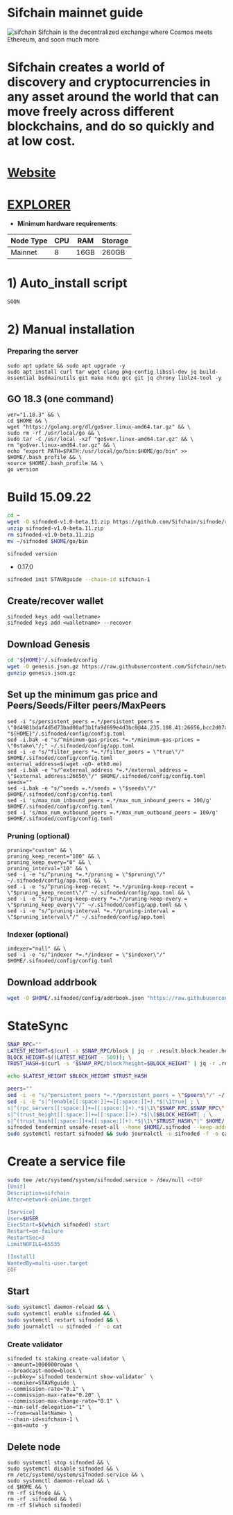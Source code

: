 # Sifchain mainnet guide


![sifchain](https://user-images.githubusercontent.com/44331529/190616339-2de8f67c-4818-4a99-8b5b-6b6e713fd023.png)
Sifchain is the decentralized exchange where Cosmos meets
Ethereum, and soon much more
# Sifchain creates a world of discovery and cryptocurrencies in any asset around the world that can move freely across different blockchains, and do so quickly and at low cost.

[Website](https://sifchain.network/)
=
[EXPLORER](https://www.mintscan.io/sifchain/validators)
=

- **Minimum hardware requirements**:

| Node Type |CPU | RAM  | Storage  | 
|-----------|----|------|----------|
| Mainnet   |   8| 16GB | 260GB    |


# 1) Auto_install script
```bash
SOON
```

# 2) Manual installation

### Preparing the server

    sudo apt update && sudo apt upgrade -y
    sudo apt install curl tar wget clang pkg-config libssl-dev jq build-essential bsdmainutils git make ncdu gcc git jq chrony liblz4-tool -y

## GO 18.3 (one command)

    ver="1.18.3" && \
    cd $HOME && \
    wget "https://golang.org/dl/go$ver.linux-amd64.tar.gz" && \
    sudo rm -rf /usr/local/go && \
    sudo tar -C /usr/local -xzf "go$ver.linux-amd64.tar.gz" && \
    rm "go$ver.linux-amd64.tar.gz" && \
    echo "export PATH=$PATH:/usr/local/go/bin:$HOME/go/bin" >> $HOME/.bash_profile && \
    source $HOME/.bash_profile && \
    go version
    
# Build 15.09.22
```bash
cd ~
wget -O sifnoded-v1.0-beta.11.zip https://github.com/Sifchain/sifnode/releases/download/v1.0-beta.11/sifnoded-v1.0-beta.11-linux-amd64.zip
unzip sifnoded-v1.0-beta.11.zip
rm sifnoded-v1.0-beta.11.zip
mv ~/sifnoded $HOME/go/bin
```
`sifnoded version`
- 0.17.0

```bash
sifnoded init STAVRguide --chain-id sifchain-1
```    

## Create/recover wallet
```
sifnoded keys add <walletname>
sifnoded keys add <walletname> --recover
```

## Download Genesis

```bash
cd "${HOME}"/.sifnoded/config
wget -O genesis.json.gz https://raw.githubusercontent.com/Sifchain/networks/master/betanet/sifchain-1/genesis.json.gz
gunzip genesis.json.gz
```

## Set up the minimum gas price and Peers/Seeds/Filter peers/MaxPeers
```
sed -i "s/persistent_peers =.*/persistent_peers = \"0d4981bdaf4d5d73bad00af3b1fa9d699e4d3bc0@44.235.108.41:26656,bcc2d07a14a8a0b3aa202e9ac106dec0bef91fda@13.55.247.60:26656,663dec65b754aceef5fcccb864048305208e7eb2@34.248.110.88:26656,0120f0a48e7e81cc98829ef4f5b39480f11ecd5a@52.76.185.17:26656,6535497f0152293d773108774a705b86c2249a9c@44.238.121.65:26656,fdf5cffc2b20a20fab954d3b6785e9c382762d14@34.255.133.248:26656,8c240f71f9e060277ce18dc09d82d3bbb05d1972@13.211.43.177:26656,9fbcb6bd5a7f20a716564157c4f6296d2faf5f64@18.138.208.95:26656\"/g" "${HOME}"/.sifnoded/config/config.toml
sed -i.bak -e "s/^minimum-gas-prices *=.*/minimum-gas-prices = \"0stake\"/;" ~/.sifnoded/config/app.toml
sed -i -e "s/^filter_peers *=.*/filter_peers = \"true\"/" $HOME/.sifnoded/config/config.toml
external_address=$(wget -qO- eth0.me) 
sed -i.bak -e "s/^external_address *=.*/external_address = \"$external_address:26656\"/" $HOME/.sifnoded/config/config.toml
seeds=""
sed -i.bak -e "s/^seeds =.*/seeds = \"$seeds\"/" $HOME/.sifnoded/config/config.toml
sed -i 's/max_num_inbound_peers =.*/max_num_inbound_peers = 100/g' $HOME/.sifnoded/config/config.toml
sed -i 's/max_num_outbound_peers =.*/max_num_outbound_peers = 100/g' $HOME/.sifnoded/config/config.toml

```
### Pruning (optional)

    pruning="custom" && \
    pruning_keep_recent="100" && \
    pruning_keep_every="0" && \
    pruning_interval="10" && \
    sed -i -e "s/^pruning *=.*/pruning = \"$pruning\"/" ~/.sifnoded/config/app.toml && \
    sed -i -e "s/^pruning-keep-recent *=.*/pruning-keep-recent = \"$pruning_keep_recent\"/" ~/.sifnoded/config/app.toml && \
    sed -i -e "s/^pruning-keep-every *=.*/pruning-keep-every = \"$pruning_keep_every\"/" ~/.sifnoded/config/app.toml && \
    sed -i -e "s/^pruning-interval *=.*/pruning-interval = \"$pruning_interval\"/" ~/.sifnoded/config/app.toml

### Indexer (optional) 

    indexer="null" && \
    sed -i -e "s/^indexer *=.*/indexer = \"$indexer\"/" $HOME/.sifnoded/config/config.toml
 
## Download addrbook
```bash
wget -O $HOME/.sifnoded/config/addrbook.json "https://raw.githubusercontent.com/obajay/nodes-Guides/main/Sifchain/addrbook.json"
```

# StateSync
```bash
SNAP_RPC=""
LATEST_HEIGHT=$(curl -s $SNAP_RPC/block | jq -r .result.block.header.height); \
BLOCK_HEIGHT=$((LATEST_HEIGHT - 500)); \
TRUST_HASH=$(curl -s "$SNAP_RPC/block?height=$BLOCK_HEIGHT" | jq -r .result.block_id.hash); \

echo $LATEST_HEIGHT $BLOCK_HEIGHT $TRUST_HASH

peers=""
sed -i -e "s/^persistent_peers *=.*/persistent_peers = \"$peers\"/" ~/.agoric/config/config.toml
sed -i -E "s|^(enable[[:space:]]+=[[:space:]]+).*$|\1true| ; \
s|^(rpc_servers[[:space:]]+=[[:space:]]+).*$|\1\"$SNAP_RPC,$SNAP_RPC\"| ; \
s|^(trust_height[[:space:]]+=[[:space:]]+).*$|\1$BLOCK_HEIGHT| ; \
s|^(trust_hash[[:space:]]+=[[:space:]]+).*$|\1\"$TRUST_HASH\"|" $HOME/.sifnoded/config/config.toml
sifnoded tendermint unsafe-reset-all --home $HOME/.sifnoded --keep-addr-book
sudo systemctl restart sifnoded && sudo journalctl -u sifnoded -f -o cat
```

# Create a service file
```bash
sudo tee /etc/systemd/system/sifnoded.service > /dev/null <<EOF
[Unit]
Description=sifchain
After=network-online.target

[Service]
User=$USER
ExecStart=$(which sifnoded) start
Restart=on-failure
RestartSec=3
LimitNOFILE=65535

[Install]
WantedBy=multi-user.target
EOF
```

## Start
```bash
sudo systemctl daemon-reload && \ 
sudo systemctl enable sifnoded && \
sudo systemctl restart sifnoded && \
sudo journalctl -u sifnoded -f -o cat
```

### Create validator
    sifnoded tx staking create-validator \
    --amount=1000000rowan \
    --broadcast-mode=block \
    --pubkey=`sifnoded tendermint show-validator` \
    --moniker=STAVRguide \
    --commission-rate="0.1" \
    --commission-max-rate="0.20" \
    --commission-max-change-rate="0.1" \
    --min-self-delegation="1" \
    --from=<walletName> \
    --chain-id=sifchain-1 \
    --gas=auto -y


## Delete node
    sudo systemctl stop sifnoded && \
    sudo systemctl disable sifnoded && \
    rm /etc/systemd/system/sifnoded.service && \
    sudo systemctl daemon-reload && \
    cd $HOME && \
    rm -rf sifnode && \
    rm -rf .sifnoded && \
    rm -rf $(which sifnoded)


